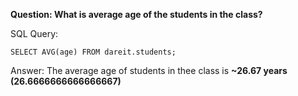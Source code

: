 **Question: What is average age of the students in the class?**

SQL Query: 

    SELECT AVG(age) FROM dareit.students;

Answer: The average age of students in thee class is **~26.67 years (26.6666666666666667)**